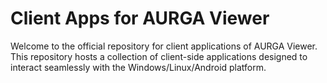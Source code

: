 # Client Apps for AURGA Viewer

Welcome to the official repository for client applications of AURGA Viewer. This repository hosts a collection of client-side applications designed to interact seamlessly with the Windows/Linux/Android platform.
